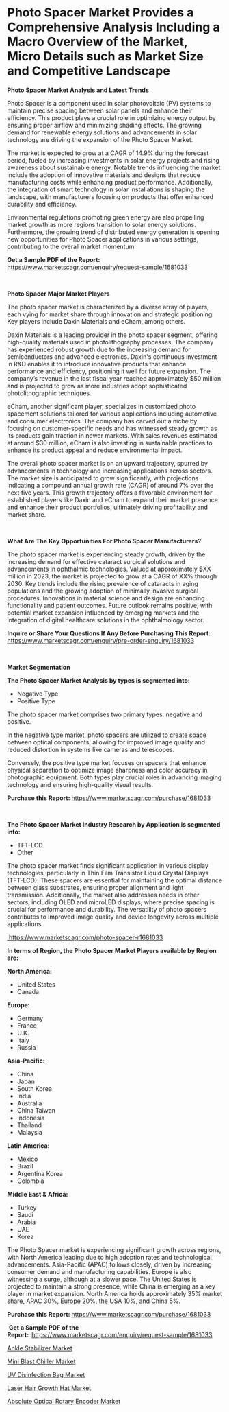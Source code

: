 <p><h1>Photo Spacer Market Provides a Comprehensive Analysis Including a Macro Overview of the Market, Micro Details such as Market Size and Competitive Landscape</h1></p><p><strong>Photo Spacer Market Analysis and Latest Trends</strong></p>
<p><p>Photo Spacer is a component used in solar photovoltaic (PV) systems to maintain precise spacing between solar panels and enhance their efficiency. This product plays a crucial role in optimizing energy output by ensuring proper airflow and minimizing shading effects. The growing demand for renewable energy solutions and advancements in solar technology are driving the expansion of the Photo Spacer Market.</p><p>The market is expected to grow at a CAGR of 14.9% during the forecast period, fueled by increasing investments in solar energy projects and rising awareness about sustainable energy. Notable trends influencing the market include the adoption of innovative materials and designs that reduce manufacturing costs while enhancing product performance. Additionally, the integration of smart technology in solar installations is shaping the landscape, with manufacturers focusing on products that offer enhanced durability and efficiency.</p><p>Environmental regulations promoting green energy are also propelling market growth as more regions transition to solar energy solutions. Furthermore, the growing trend of distributed energy generation is opening new opportunities for Photo Spacer applications in various settings, contributing to the overall market momentum.</p></p>
<p><strong>Get a Sample PDF of the Report:&nbsp;</strong> <a href="https://www.marketscagr.com/enquiry/request-sample/1681033?utm_campaign=1398&utm_medium=2&utm_source=Github&utm_content=ia&utm_term=04102024&utm_id=photo-spacer">https://www.marketscagr.com/enquiry/request-sample/1681033</a></p>
<p>&nbsp;</p>
<p><strong>Photo Spacer Major Market Players</strong></p>
<p><p>The photo spacer market is characterized by a diverse array of players, each vying for market share through innovation and strategic positioning. Key players include Daxin Materials and eCham, among others.</p><p>Daxin Materials is a leading provider in the photo spacer segment, offering high-quality materials used in photolithography processes. The company has experienced robust growth due to the increasing demand for semiconductors and advanced electronics. Daxin's continuous investment in R&D enables it to introduce innovative products that enhance performance and efficiency, positioning it well for future expansion. The company’s revenue in the last fiscal year reached approximately $50 million and is projected to grow as more industries adopt sophisticated photolithographic techniques.</p><p>eCham, another significant player, specializes in customized photo spacement solutions tailored for various applications including automotive and consumer electronics. The company has carved out a niche by focusing on customer-specific needs and has witnessed steady growth as its products gain traction in newer markets. With sales revenues estimated at around $30 million, eCham is also investing in sustainable practices to enhance its product appeal and reduce environmental impact.</p><p>The overall photo spacer market is on an upward trajectory, spurred by advancements in technology and increasing applications across sectors. The market size is anticipated to grow significantly, with projections indicating a compound annual growth rate (CAGR) of around 7% over the next five years. This growth trajectory offers a favorable environment for established players like Daxin and eCham to expand their market presence and enhance their product portfolios, ultimately driving profitability and market share.</p></p>
<p>&nbsp;</p>
<p><strong>What Are The Key Opportunities For Photo Spacer Manufacturers?</strong></p>
<p><p>The photo spacer market is experiencing steady growth, driven by the increasing demand for effective cataract surgical solutions and advancements in ophthalmic technologies. Valued at approximately $XX million in 2023, the market is projected to grow at a CAGR of XX% through 2030. Key trends include the rising prevalence of cataracts in aging populations and the growing adoption of minimally invasive surgical procedures. Innovations in material science and design are enhancing functionality and patient outcomes. Future outlook remains positive, with potential market expansion influenced by emerging markets and the integration of digital healthcare solutions in the ophthalmology sector.</p></p>
<p><strong>Inquire or Share Your Questions If Any Before Purchasing This Report:</strong> <a href="https://www.marketscagr.com/enquiry/pre-order-enquiry/1681033?utm_campaign=1398&utm_medium=2&utm_source=Github&utm_content=ia&utm_term=04102024&utm_id=photo-spacer">https://www.marketscagr.com/enquiry/pre-order-enquiry/1681033</a></p>
<p>&nbsp;</p>
<p><strong>Market Segmentation</strong></p>
<p><strong>The Photo Spacer Market Analysis by types is segmented into:</strong></p>
<p><ul><li>Negative Type</li><li>Positive Type</li></ul></p>
<p><p>The photo spacer market comprises two primary types: negative and positive. </p><p>In the negative type market, photo spacers are utilized to create space between optical components, allowing for improved image quality and reduced distortion in systems like cameras and telescopes. </p><p>Conversely, the positive type market focuses on spacers that enhance physical separation to optimize image sharpness and color accuracy in photographic equipment. Both types play crucial roles in advancing imaging technology and ensuring high-quality visual results.</p></p>
<p><strong>Purchase this Report:&nbsp;</strong><a href="https://www.marketscagr.com/purchase/1681033?utm_campaign=1398&utm_medium=2&utm_source=Github&utm_content=ia&utm_term=04102024&utm_id=photo-spacer">https://www.marketscagr.com/purchase/1681033</a></p>
<p>&nbsp;</p>
<p><strong>The Photo Spacer Market Industry Research by Application is segmented into:</strong></p>
<p><ul><li>TFT-LCD</li><li>Other</li></ul></p>
<p><p>The photo spacer market finds significant application in various display technologies, particularly in Thin Film Transistor Liquid Crystal Displays (TFT-LCD). These spacers are essential for maintaining the optimal distance between glass substrates, ensuring proper alignment and light transmission. Additionally, the market also addresses needs in other sectors, including OLED and microLED displays, where precise spacing is crucial for performance and durability. The versatility of photo spacers contributes to improved image quality and device longevity across multiple applications.</p></p>
<p><a href="https://www.marketscagr.com/photo-spacer-r1681033?utm_campaign=1398&utm_medium=2&utm_source=Github&utm_content=ia&utm_term=04102024&utm_id=photo-spacer">&nbsp;https://www.marketscagr.com/photo-spacer-r1681033</a></p>
<p><strong>In terms of Region, the Photo Spacer Market Players available by Region are:</strong></p>
<p>
    <p> <strong> North America: </strong>
        <ul>
            <li>United States</li>
            <li>Canada</li>
        </ul>
        </p> 
    <p> <strong> Europe: </strong>
        <ul>
            <li>Germany</li>
            <li>France</li>
            <li>U.K.</li>
            <li>Italy</li>
            <li>Russia</li>
        </ul>
        </p> 
    <p> <strong> Asia-Pacific: </strong>
        <ul>
            <li>China</li>
            <li>Japan</li>
            <li>South Korea</li>
            <li>India</li>
            <li>Australia</li>
            <li>China Taiwan</li>
            <li>Indonesia</li>
            <li>Thailand</li>
            <li>Malaysia</li>
        </ul>
        </p> 
    <p> <strong> Latin America: </strong>
        <ul>
            <li>Mexico</li>
            <li>Brazil</li>
            <li>Argentina Korea</li>
            <li>Colombia</li>
        </ul>
        </p> 
    <p> <strong> Middle East & Africa: </strong>
        <ul>
            <li>Turkey</li>
            <li>Saudi</li>
            <li>Arabia</li>
            <li>UAE</li>
            <li>Korea</li>
        </ul>
    </p>
    </p>
<p><p>The Photo Spacer market is experiencing significant growth across regions, with North America leading due to high adoption rates and technological advancements. Asia-Pacific (APAC) follows closely, driven by increasing consumer demand and manufacturing capabilities. Europe is also witnessing a surge, although at a slower pace. The United States is projected to maintain a strong presence, while China is emerging as a key player in market expansion. North America holds approximately 35% market share, APAC 30%, Europe 20%, the USA 10%, and China 5%.</p></p>
<p><strong>Purchase this Report: </strong><a href="https://www.marketscagr.com/purchase/1681033?utm_campaign=1398&utm_medium=2&utm_source=Github&utm_content=ia&utm_term=04102024&utm_id=photo-spacer">https://www.marketscagr.com/purchase/1681033</a></p>
<p>&nbsp;<strong>Get a Sample PDF of the Report:&nbsp;&nbsp;</strong><a href="https://www.marketscagr.com/enquiry/request-sample/1681033?utm_campaign=1398&utm_medium=2&utm_source=Github&utm_content=ia&utm_term=04102024&utm_id=photo-spacer">https://www.marketscagr.com/enquiry/request-sample/1681033</a></p>
<p><strong></strong></p>
<p><p><a href="https://www.linkedin.com/pulse/ankle-stabilizer-market-size-share-growth-analysis-type-application-pex0c?utm_campaign=1398&utm_medium=2&utm_source=Github&utm_content=ia&utm_term=04102024&utm_id=photo-spacer">Ankle Stabilizer Market</a></p><p><a href="https://www.linkedin.com/pulse/mini-blast-chiller-market-analysis-report-global-insights-region-3koyc?utm_campaign=1398&utm_medium=2&utm_source=Github&utm_content=ia&utm_term=04102024&utm_id=photo-spacer">Mini Blast Chiller Market</a></p><p><a href="https://www.linkedin.com/pulse/uv-disinfection-bag-market-drivers-challenges-forecast-2024-2031-lkrge?utm_campaign=1398&utm_medium=2&utm_source=Github&utm_content=ia&utm_term=04102024&utm_id=photo-spacer">UV Disinfection Bag Market</a></p><p><a href="https://www.linkedin.com/pulse/global-perspectives-laser-hair-growth-hat-market-trends-challenges-uemzc?utm_campaign=1398&utm_medium=2&utm_source=Github&utm_content=ia&utm_term=04102024&utm_id=photo-spacer">Laser Hair Growth Hat Market</a></p><p><a href="https://www.linkedin.com/pulse/absolute-optical-rotary-encoder-market-global-trends-jhfoe?utm_campaign=1398&utm_medium=2&utm_source=Github&utm_content=ia&utm_term=04102024&utm_id=photo-spacer">Absolute Optical Rotary Encoder Market</a></p></p>